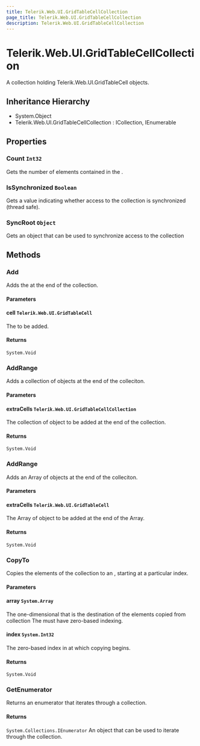 ```yaml
---
title: Telerik.Web.UI.GridTableCellCollection
page_title: Telerik.Web.UI.GridTableCellCollection
description: Telerik.Web.UI.GridTableCellCollection
---
```


# Telerik.Web.UI.GridTableCellCollection

A collection holding Telerik.Web.UI.GridTableCell objects.

## Inheritance Hierarchy

* System.Object
* Telerik.Web.UI.GridTableCellCollection : ICollection, IEnumerable

## Properties

###  Count `Int32`

Gets the number of elements contained in the .

###  IsSynchronized `Boolean`

Gets a value indicating whether access to the collection
            is synchronized (thread safe).

###  SyncRoot `Object`

Gets an object that can be used to synchronize access to the collection

## Methods

###  Add

Adds the  at the end of the collection.

#### Parameters

#### cell `Telerik.Web.UI.GridTableCell`

The  to be added.

#### Returns

`System.Void` 

###  AddRange

Adds a collection of  objects at the end of the colleciton.

#### Parameters

#### extraCells `Telerik.Web.UI.GridTableCellCollection`

The collection of  object to
            be added at the end of the collection.

#### Returns

`System.Void` 

###  AddRange

Adds an Array of  objects at the end of the colleciton.

#### Parameters

#### extraCells `Telerik.Web.UI.GridTableCell`

The Array of  object to
            be added at the end of the Array.

#### Returns

`System.Void` 

###  CopyTo

Copies the elements of the collection
            to an , starting at a particular 
            index.

#### Parameters

#### array `System.Array`

The one-dimensional  that is
            the destination of the elements copied from collection
            The  must have zero-based indexing.

#### index `System.Int32`

The zero-based index in  at which
            copying begins.

#### Returns

`System.Void` 

###  GetEnumerator

Returns an enumerator that iterates through a collection.

#### Returns

`System.Collections.IEnumerator` An  object that can be
            used to iterate through the collection.

